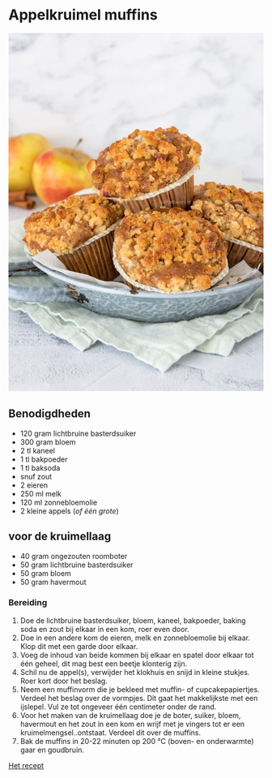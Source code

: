 # Appelkruimel muffins

![de muffins](https://github.com/ElizaVoets/skil.les6.markdowns/blob/main/img/appel-kruimelmuffins-2a.jpg)

## Benodigdheden

* 120 gram lichtbruine basterdsuiker
* 300 gram bloem
* 2 tl kaneel
* 1 tl bakpoeder
* 1 tl baksoda
* snuf zout
* 2 eieren
* 250 ml melk
* 120 ml zonnebloemolie
* 2 kleine appels (_of één grote_)
  
## voor de kruimellaag

* 40 gram ongezouten roomboter
* 50 gram lichtbruine basterdsuiker
* 50 gram bloem
* 50 gram havermout
  
### Bereiding

1. Doe de lichtbruine basterdsuiker, bloem, kaneel, bakpoeder, baking soda en zout bij elkaar in een kom, roer even door.
2. Doe in een andere kom de eieren, melk en zonnebloemolie bij elkaar. Klop dit met een garde door elkaar.
3. Voeg de inhoud van beide kommen bij elkaar en spatel door elkaar tot één geheel, dit mag best een beetje klonterig zijn.
4. Schil nu de appel(s), verwijder het klokhuis en snijd in kleine stukjes. Roer kort door het beslag.
5. Neem een muffinvorm die je bekleed met muffin- of cupcakepapiertjes. Verdeel het beslag over de vormpjes. Dit gaat het makkelijkste met een ijslepel. Vul ze tot ongeveer één centimeter onder de rand.
6. Voor het maken van de kruimellaag doe je de boter, suiker, bloem, havermout en het zout in een kom en wrijf met je vingers tot er een kruimelmengsel..ontstaat. Verdeel dit over de muffins.
7. Bak de muffins in 20-22 minuten op 200 °C (boven- en onderwarmte) gaar en goudbruin.

[Het recept][recept]

[recept]: https://www.laurasbakery.nl/appel-kruimel-muffins/
